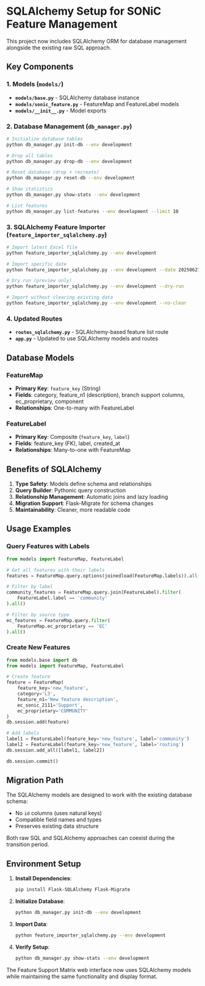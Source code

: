 # SQLAlchemy Setup for SONiC Feature Management

This project now includes SQLAlchemy ORM for database management alongside the existing raw SQL approach.

## Key Components

### 1. Models (`models/`)
- **`models/base.py`** - SQLAlchemy database instance
- **`models/sonic_feature.py`** - FeatureMap and FeatureLabel models
- **`models/__init__.py`** - Model exports

### 2. Database Management (`db_manager.py`)
```bash
# Initialize database tables
python db_manager.py init-db --env development

# Drop all tables
python db_manager.py drop-db --env development

# Reset database (drop + recreate)
python db_manager.py reset-db --env development

# Show statistics
python db_manager.py show-stats --env development

# List features
python db_manager.py list-features --env development --limit 10
```

### 3. SQLAlchemy Feature Importer (`feature_importer_sqlalchemy.py`)
```bash
# Import latest Excel file
python feature_importer_sqlalchemy.py --env development

# Import specific date
python feature_importer_sqlalchemy.py --env development --date 20250627

# Dry run (preview only)
python feature_importer_sqlalchemy.py --env development --dry-run

# Import without clearing existing data
python feature_importer_sqlalchemy.py --env development --no-clear
```

### 4. Updated Routes
- **`routes_sqlalchemy.py`** - SQLAlchemy-based feature list route
- **`app.py`** - Updated to use SQLAlchemy models and routes

## Database Models

### FeatureMap
- **Primary Key**: `feature_key` (String)
- **Fields**: category, feature_n1 (description), branch support columns, ec_proprietary, component
- **Relationships**: One-to-many with FeatureLabel

### FeatureLabel  
- **Primary Key**: Composite (`feature_key`, `label`)
- **Fields**: feature_key (FK), label, created_at
- **Relationships**: Many-to-one with FeatureMap

## Benefits of SQLAlchemy

1. **Type Safety**: Models define schema and relationships
2. **Query Builder**: Pythonic query construction
3. **Relationship Management**: Automatic joins and lazy loading
4. **Migration Support**: Flask-Migrate for schema changes
5. **Maintainability**: Cleaner, more readable code

## Usage Examples

### Query Features with Labels
```python
from models import FeatureMap, FeatureLabel

# Get all features with their labels
features = FeatureMap.query.options(joinedload(FeatureMap.labels)).all()

# Filter by label
community_features = FeatureMap.query.join(FeatureLabel).filter(
    FeatureLabel.label == 'community'
).all()

# Filter by source type
ec_features = FeatureMap.query.filter(
    FeatureMap.ec_proprietary == 'EC'
).all()
```

### Create New Features
```python
from models.base import db
from models import FeatureMap, FeatureLabel

# Create feature
feature = FeatureMap(
    feature_key='new_feature',
    category='L3',
    feature_n1='New feature description',
    ec_sonic_2111='Support',
    ec_proprietary='COMMUNITY'
)
db.session.add(feature)

# Add labels
label1 = FeatureLabel(feature_key='new_feature', label='community')
label2 = FeatureLabel(feature_key='new_feature', label='routing')
db.session.add_all([label1, label2])

db.session.commit()
```

## Migration Path

The SQLAlchemy models are designed to work with the existing database schema:
- No `id` columns (uses natural keys)
- Compatible field names and types
- Preserves existing data structure

Both raw SQL and SQLAlchemy approaches can coexist during the transition period.

## Environment Setup

1. **Install Dependencies**:
   ```bash
   pip install Flask-SQLAlchemy Flask-Migrate
   ```

2. **Initialize Database**:
   ```bash
   python db_manager.py init-db --env development
   ```

3. **Import Data**:
   ```bash
   python feature_importer_sqlalchemy.py --env development
   ```

4. **Verify Setup**:
   ```bash
   python db_manager.py show-stats --env development
   ```

The Feature Support Matrix web interface now uses SQLAlchemy models while maintaining the same functionality and display format.